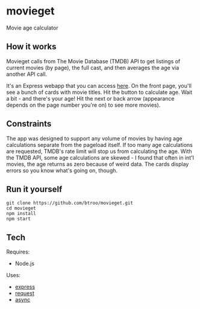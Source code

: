 # movieget
Movie age calculator

## How it works
Movieget calls from The Movie Database (TMDB) API to get listings of current movies (by page), the full cast, 
and then averages the age via another API call. 

It's an Express webapp that you can access [here](http://movieget.herokuapp.com/). On the front page, you'll see a
bunch of cards with movie titles. Hit the button to calculate age. Wait a bit - and there's your age! Hit the next or back arrow
(appearance depends on the page number you're on) to see more movies).

## Constraints
The app was designed to support any volume of movies by having age calculations separate from the pageload itself.
If too many age calculations are requested, TMDB's rate limit will stop us from calculating the age. With the TMDB API,
some age calculations are skewed - I found that often in int'l movies, the age returns as zero because of weird data. 
The cards display errors so you know what's going on, though.

## Run it yourself
```
git clone https://github.com/btroo/movieget.git
cd movieget
npm install
npm start
```

## Tech
Requires:
- Node.js

Uses:
- [express](http://expressjs.com/)
- [request](https://github.com/request/request)
- [async](https://github.com/caolan/async)

